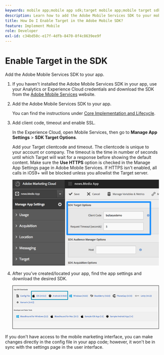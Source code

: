 ```yaml
---
keywords: mobile app;mobile app sdk;target mobile app;mobile target sdk;mobile app sdk;enable target in sdk
description: Learn how to add the Adobe Mobile Services SDK to your mobile app.
title: How Do I Enable Target in the Adobe Mobile SDK?
feature: Implement Mobile
role: Developer
exl-id: c34bd50c-e17f-4dfb-8470-8f4c8639ee9f
---
```

# Enable Target in the SDK

Add the Adobe Mobile Services SDK to your app.

1. If you haven't installed the Adobe Mobile Services SDK in your app, use your Analytics or Experience Cloud credentials and download the SDK from the [Adobe Mobile Services](https://mobilemarketing.adobe.com/) website.

1. Add the Adobe Mobile Services SDK to your app.

   You can find the instructions under [Core Implementation and Lifecycle](https://experienceleague.adobe.com/docs/mobile-services/ios/getting-started-ios/dev-qs.html). 

1. Add client code, timeout and enable SSL.

   In the Experience Cloud, open Mobile Services, then go to **Manage App Settings** > **SDK Target Options**.

   Add your Target clientcode and timeout. The clientcode is unique to your account or company. The timeout is the time in number of seconds until which Target will wait for a response before showing the default content. Make sure the **Use HTTPS** option is checked in the Manage App Settings page in Adobe Mobile Services. If HTTPS isn't enabled, all calls in iOS9+ will be blocked unless you allowlist the Target server.

   ![](assets/mobile-clientcode.png)

1. After you’ve created/located your app, find the app settings and download the desired SDK.

   ![](assets/download-sdk.png)

<InlineAlert variant="warning" slots="text"/>

 If you don't have access to the mobile marketing interface, you can make changes directly in the config file in your app code; however, it won't be in sync with the settings page in the user interface.
